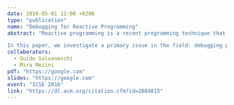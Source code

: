 ```yaml
---
date: 2016-05-01 12:00 +0200
type: "publication"
name: "Debugging for Reactive Programming"
abstract: "Reactive programming is a recent programming technique that provides dedicated language abstractions for reactive software. Reactive programming relieves developers from manually updating outputs when the inputs of a computation change, it overcomes a number of well-know issues of the Observer design pattern, and it makes programs more comprehensible. Unfortunately, complementing the new paradigm with proper tools is a vastly unexplored area. Hence, as of now, developers can embrace reactive programming only at the cost of a more challenging development process.

In this paper, we investigate a primary issue in the field: debugging programs in the reactive style. We analyze the problem of debugging reactive programs, show that the reactive style requires a paradigm shift in the concepts needed for debugging, and propose RP Debugging, a methodology for effectively debugging reactive programs. These ideas are implemented in Reactive Inspector, a debugger for reactive programs integrated with the Eclipse Scala IDE. Evaluation based on a controlled experiment shows that RP Debugging outperforms traditional debugging techniques."
collaborators:
  - Guido Salvaneschi
  - Mira Mezini
pdf: "https://google.com"
slides: "https://google.com"
event: "ICSE 2016"
link: "https://dl.acm.org/citation.cfm?id=2884815"
---
```

